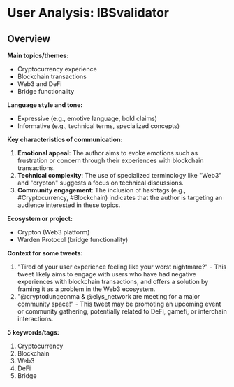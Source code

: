 # User Analysis: IBSvalidator

## Overview

**Main topics/themes:**
- Cryptocurrency experience
- Blockchain transactions
- Web3 and DeFi
- Bridge functionality

**Language style and tone:**
- Expressive (e.g., emotive language, bold claims)
- Informative (e.g., technical terms, specialized concepts)

**Key characteristics of communication:**

1. **Emotional appeal**: The author aims to evoke emotions such as frustration or concern through their experiences with blockchain transactions.
2. **Technical complexity**: The use of specialized terminology like "Web3" and "crypton" suggests a focus on technical discussions.
3. **Community engagement**: The inclusion of hashtags (e.g., #Cryptocurrency, #Blockchain) indicates that the author is targeting an audience interested in these topics.

**Ecosystem or project:**
- Crypton (Web3 platform)
- Warden Protocol (bridge functionality)

**Context for some tweets:**

1. "Tired of your user experience feeling like your worst nightmare?" - This tweet likely aims to engage with users who have had negative experiences with blockchain transactions, and offers a solution by framing it as a problem in the Web3 ecosystem.
2. "@cryptodungeonma & @elys_network are meeting for a major community space!" - This tweet may be promoting an upcoming event or community gathering, potentially related to DeFi, gamefi, or interchain interactions.

**5 keywords/tags:**

1. Cryptocurrency
2. Blockchain
3. Web3
4. DeFi
5. Bridge